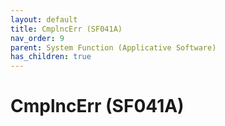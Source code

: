 ```yaml
---
layout: default
title: CmplncErr (SF041A)
nav_order: 9
parent: System Function (Applicative Software)
has_children: true
---
```

# CmplncErr (SF041A)
